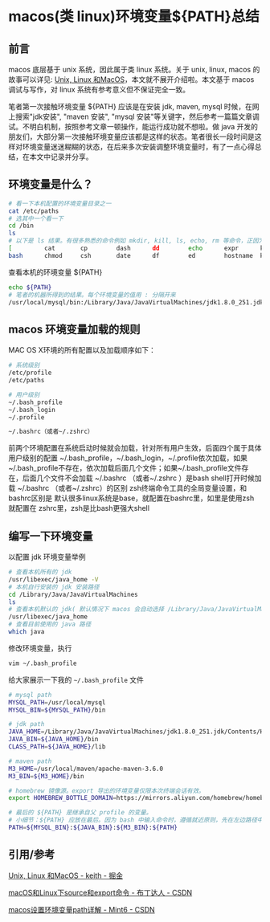 # macos(类 linux)环境变量${PATH}总结



## 前言

macos 底层基于 unix 系统，因此属于类 linux 系统。关于 unix, linux, macos 的故事可以详见: [Unix, Linux 和MacOS](https://juejin.cn/post/6844903841901576199)，本文就不展开介绍啦。本文基于 macos 调试与写作，对 linux 系统有参考意义但不保证完全一致。

笔者第一次接触环境变量 ${PATH} 应该是在安装 jdk, maven, mysql 时候，在网上搜索"jdk安装", "maven 安装", "mysql 安装"等关键字，然后参考一篇篇文章调试。不明白机制，按照参考文章一顿操作，能运行成功就不想啦。做 java 开发的朋友们，大部分第一次接触环境变量应该都是这样的状态。笔者很长一段时间是这样对环境变量迷迷糊糊的状态，在后来多次安装调整环境变量时，有了一点心得总结，在本文中记录并分享。



## 环境变量是什么？

```bash
# 看一下本机配置的环境变量目录之一
cat /etc/paths
# 选其中一个看一下
cd /bin
ls
# 以下是 ls 结果。有很多熟悉的命令例如 mkdir, kill, ls, echo, rm 等命令，正因为我们把这些命令所在的目录配置进了环境变量，所以我们才能在终端中直接使用这些命令，而无需给出命令所在的目录
[         cat       cp        dash      dd        echo      expr      kill      launchctl ln        mkdir     pax       pwd       rmdir     sleep     sync      test      wait4path
bash      chmod     csh       date      df        ed        hostname  ksh       link      ls        mv        ps        rm        sh        stty      tcsh      unlink    zsh
```

查看本机的环境变量 ${PATH}

```bash
echo ${PATH}
# 笔者的机器所得到的结果。每个环境变量的值用 : 分隔开来
/usr/local/mysql/bin:/Library/Java/JavaVirtualMachines/jdk1.8.0_251.jdk/Contents/Home/bin:/usr/local/maven/apache-maven-3.6.0/bin:/usr/local/bin:/usr/bin:/bin:/usr/sbin:/sbin:/Library/Apple/usr/bin
```



## macos 环境变量加载的规则

MAC OS X环境的所有配置以及加载顺序如下：

```bash
# 系统级别
/etc/profile
/etc/paths

# 用户级别
~/.bash_profile
~/.bash_login
~/.profile

~/.bashrc（或者~/.zshrc）
```

前两个环境配置在系统启动时候就会加载，针对所有用户生效，后面四个属于具体用户级别的配置
~/.bash_profile，~/.bash_login，~/.profile依次加载，如果~/.bash_profile不存在，依次加载后面几个文件；如果~/.bash_profile文件存在，后面几个文件不会加载
~/.bashrc （或者~/.zshrc ）是bash shell打开时候加载
~/.bashrc （或者~/.zshrc）的区别                                                                        zsh终端命令工具的全局变量设置，和bashrc区别是 默认很多linux系统是base，就配置在bashrc里，如里是使用zsh 就配置在 zshrc里，zsh是比bash更强大shell



## 编写一下环境变量

以配置 jdk 环境变量举例

```bash
# 查看本机所有的 jdk
/usr/libexec/java_home -V
# 本机自行安装的 jdk 安装路径
cd /Library/Java/JavaVirtualMachines
ls
# 查看本机默认的 jdk( 默认情况下 macos 会自动选择 /Library/Java/JavaVirtualMachines 目录下版本号最高的 jdk 做为默认 jdk)
/usr/libexec/java_home
# 查看目前使用的 java 路径
which java
```

修改环境变量，执行

```bash
vim ~/.bash_profile
```

给大家展示一下我的 `~/.bash_profile` 文件

```bash
# mysql path
MYSQL_PATH=/usr/local/mysql
MYSQL_BIN=${MYSQL_PATH}/bin

# jdk path
JAVA_HOME=/Library/Java/JavaVirtualMachines/jdk1.8.0_251.jdk/Contents/Home
JAVA_BIN=${JAVA_HOME}/bin
CLASS_PATH=${JAVA_HOME}/lib

# maven path
M3_HOME=/usr/local/maven/apache-maven-3.6.0
M3_BIN=${M3_HOME}/bin

# homebrew 镜像源。export 导出的环境变量仅限本次终端会话有效。
export HOMEBREW_BOTTLE_DOMAIN=https://mirrors.aliyun.com/homebrew/homebrew-bottles

# 最后的 ${PATH} 是继承自父 profile 的变量。
# 小细节：${PATH} 应放在最后。因为 bash 中输入命令时，遵循就近原则，先在左边路径中找到的先用。如果 ${PATH} 写在左边，且父 profile 定义的路径中有相同名称的命令，则会执行父 profile 中定义的路径中的命令，而不会执行子 profile 中定义的路径中的命令。
PATH=${MYSQL_BIN}:${JAVA_BIN}:${M3_BIN}:${PATH}
```



## 引用/参考

[Unix, Linux 和MacOS - keith - 掘金](https://juejin.cn/post/6844903841901576199)

[macOS和Linux下source和export命令 - 布丁达人 - CSDN](https://blog.csdn.net/bym12138/article/details/104857887)

[macos设置环境变量path详解 - Mint6 - CSDN](https://blog.csdn.net/Mint6/article/details/124156340)